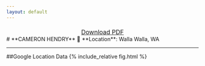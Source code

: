 ```yaml
---
layout: default
---
```


<div style="text-align: center; margin-top: 20px;">
  <a href="assets/resume.pdf" download="Cameron_Hendry_Resume.pdf" class="btn btn-primary" style="padding: 10px 20px; font-size: 16px;">Download PDF</a>
</div>
# **CAMERON HENDRY**  
📍 **Location**: Walla Walla, WA

---

##Google Location Data
{% include_relative fig.html %}

